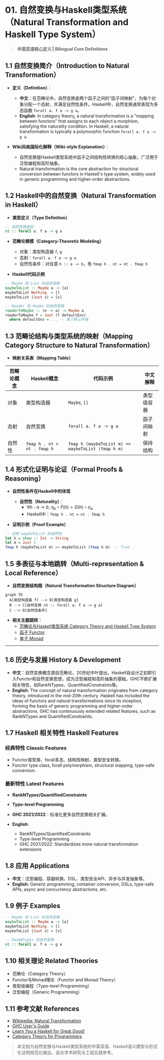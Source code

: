 # 01. 自然变换与Haskell类型系统（Natural Transformation and Haskell Type System）

> **中英双语核心定义 | Bilingual Core Definitions**

## 1.1 自然变换简介（Introduction to Natural Transformation）

- **定义（Definition）**：
  - **中文**：在范畴论中，自然变换是两个函子之间的“函子间映射”，为每个对象分配一个态射，并满足自然性条件。Haskell中，自然变换通常表现为多态函数 `forall a. f a -> g a`。
  - **English**: In category theory, a natural transformation is a "mapping between functors" that assigns to each object a morphism, satisfying the naturality condition. In Haskell, a natural transformation is typically a polymorphic function `forall a. f a -> g a`.

- **Wiki风格国际化解释（Wiki-style Explanation）**：
  - 自然变换是Haskell类型系统中函子之间结构性转换的核心抽象，广泛用于泛型编程和高阶抽象。
  - Natural transformation is the core abstraction for structural conversion between functors in Haskell's type system, widely used in generic programming and higher-order abstractions.

## 1.2 Haskell中的自然变换（Natural Transformation in Haskell）

- **类型定义（Type Definition）**

```haskell
-- 自然变换类型
nt :: forall a. f a -> g a
```

- **范畴论建模（Category-Theoretic Modeling）**
  - 对象：类型构造器 `f`, `g`
  - 态射：`forall a. f a -> g a`
  - 自然性条件：对任意 `h :: a -> b`，有 `fmap h . nt = nt . fmap h`

- **Haskell代码示例**

```haskell
-- Maybe 到 List 的自然变换
maybeToList :: Maybe a -> [a]
maybeToList Nothing  = []
maybeToList (Just x) = [x]

-- Reader 到 Maybe 的自然变换
readerToMaybe :: (e -> a) -> Maybe a
readerToMaybe f = Just (f defaultEnv)
  where defaultEnv = ... -- 某个默认环境
```

## 1.3 范畴论结构与类型系统的映射（Mapping Category Structure to Natural Transformation）

- **映射关系表（Mapping Table）**

| 范畴论概念 | Haskell概念 | 代码示例 | 中文解释 |
|---------|-------------|----------|----------|
| 对象    | 类型构造器  | `Maybe`, `[]` | 类型级容器 |
| 态射    | 自然变换    | `forall a. f a -> g a` | 函子间映射 |
| 自然性  | `fmap h . nt = nt . fmap h` | `fmap h (maybeToList m) == maybeToList (fmap h m)` | 保持结构 |

## 1.4 形式化证明与论证（Formal Proofs & Reasoning）

- **自然性条件在Haskell中的体现**
  - **自然性（Naturality）**：
    - $\forall h: a \to b,\ \eta_b \circ F(h) = G(h) \circ \eta_a$
    - Haskell中：`fmap h . nt = nt . fmap h`

- **证明示例（Proof Example）**

```haskell
-- 证明 maybeToList 的自然性
let h = show :: Int -> String
let m = Just 3
fmap h (maybeToList m) == maybeToList (fmap h m)  -- True
```

## 1.5 多表征与本地跳转（Multi-representation & Local Reference）

- **自然变换结构图（Natural Transformation Structure Diagram）**

```mermaid
graph TD
  A[类型构造器 f] --> B[类型构造器 g]
  B --> C[自然变换 nt :: forall a. f a -> g a]
  C --> D[自然性条件]
```

- **相关主题跳转**：
  - [范畴论与Haskell类型系统 Category Theory and Haskell Type System](../01-Category-Theory-and-Haskell-Type-System.md)
  - [函子 Functor](../02-Functor/01-Functor-and-Haskell.md)
  - [单子 Monad](../03-Monad/01-Monad-and-Haskell.md)

---

## 1.6 历史与发展 History & Development

- **中文**：自然变换概念源自范畴论，20世纪中叶提出。Haskell自设计之初即引入Functor和自然变换思想，成为泛型编程和高阶抽象的基础。GHC不断扩展相关特性，如RankNTypes、QuantifiedConstraints等。
- **English**: The concept of natural transformation originates from category theory, introduced in the mid-20th century. Haskell has included the ideas of functors and natural transformations since its inception, forming the basis of generic programming and higher-order abstractions. GHC has continuously extended related features, such as RankNTypes and QuantifiedConstraints.

## 1.7 Haskell 相关特性 Haskell Features

### 经典特性 Classic Features

- Functor类型类、forall多态、结构性映射、类型安全转换。
- Functor type class, forall polymorphism, structural mapping, type-safe conversion.

### 最新特性 Latest Features

- **RankNTypes/QuantifiedConstraints**
- **Type-level Programming**
- **GHC 2021/2022**：标准化更多自然变换相关扩展。

- **English**:
  - RankNTypes/QuantifiedConstraints
  - Type-level Programming
  - GHC 2021/2022: Standardizes more natural transformation extensions

## 1.8 应用 Applications

- **中文**：泛型编程、容器转换、DSL、类型安全API、异步与并发抽象等。
- **English**: Generic programming, container conversion, DSLs, type-safe APIs, async and concurrency abstractions, etc.

## 1.9 例子 Examples

```haskell
-- Maybe 到 List 的自然变换
maybeToList :: Maybe a -> [a]
maybeToList Nothing  = []
maybeToList (Just x) = [x]

-- RankNTypes 的自然变换
nt :: forall a. f a -> g a
```

## 1.10 相关理论 Related Theories

- 范畴论（Category Theory）
- Functor与Monad理论（Functor and Monad Theory）
- 类型级编程（Type-level Programming）
- 泛型编程（Generic Programming）

## 1.11 参考文献 References

- [Wikipedia: Natural Transformation](https://en.wikipedia.org/wiki/Natural_transformation)
- [GHC User's Guide](https://downloads.haskell.org/ghc/latest/docs/html/users_guide/)
- [Learn You a Haskell for Great Good!](http://learnyouahaskell.com/)
- [Category Theory for Programmers](https://bartoszmilewski.com/category/category-theory/)

> 本文档为自然变换与Haskell类型系统的中英双语、Haskell语义模型与形式化证明规范化输出，适合学术研究与工程实践参考。
